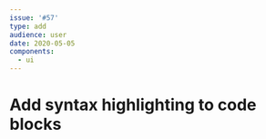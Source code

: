 ```yaml
---
issue: '#57'
type: add
audience: user
date: 2020-05-05
components:
  - ui
---
```

# Add syntax highlighting to code blocks
